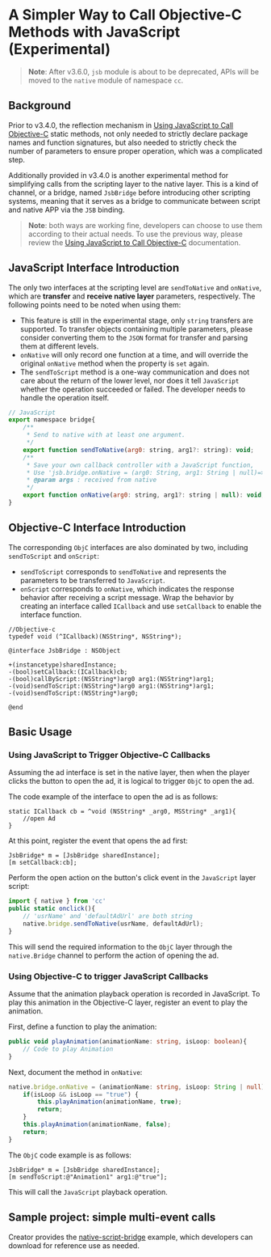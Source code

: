 # A Simpler Way to Call Objective-C Methods with JavaScript (Experimental)

> **Note**: After v3.6.0, `jsb` module is about to be deprecated, APIs will be moved to the `native` module of namespace `cc`.

## Background

Prior to v3.4.0, the reflection mechanism in [Using JavaScript to Call Objective-C](./oc-reflection.md) static methods, not only needed to strictly declare package names and function signatures, but also needed to strictly check the number of parameters to ensure proper operation, which was a complicated step.

Additionally provided in v3.4.0 is another experimental method for simplifying calls from the scripting layer to the native layer. This is a kind of channel, or a bridge, named `JsbBridge` before introducing other scripting systems, meaning that it serves as a bridge to communicate between script and native APP via the `JSB` binding.

> **Note**: both ways are working fine, developers can choose to use them according to their actual needs. To use the previous way, please review the  [Using JavaScript to Call Objective-C](./oc-reflection.md) documentation.

## JavaScript Interface Introduction

The only two interfaces at the scripting level are `sendToNative` and `onNative`, which are **transfer** and **receive native layer** parameters, respectively. The following points need to be noted when using them:

- This feature is still in the experimental stage, only `string` transfers are supported. To transfer objects containing multiple parameters, please consider converting them to the `JSON` format for transfer and parsing them at different levels.
- `onNative` will only record one function at a time, and will override the original `onNative` method when the property is `set` again.
- The `sendToScript` method is a one-way communication and does not care about the return of the lower level, nor does it tell `JavaScript` whether the operation succeeded or failed. The developer needs to handle the operation itself.

```js
// JavaScript
export namespace bridge{
    /**
     * Send to native with at least one argument.
     */
    export function sendToNative(arg0: string, arg1?: string): void;
    /**
     * Save your own callback controller with a JavaScript function,
     * Use 'jsb.bridge.onNative = (arg0: String, arg1: String | null)=>{...}'
     * @param args : received from native
     */
    export function onNative(arg0: string, arg1?: string | null): void;
}
```

## Objective-C Interface Introduction

The corresponding `ObjC` interfaces are also dominated by two, including `sendToScript` and `onScript`:

- `sendToScript` corresponds to `sendToNative` and represents the parameters to be transferred to `JavaScript`.
- `onScript` corresponds to `onNative`, which indicates the response behavior after receiving a script message. Wrap the behavior by creating an interface called `ICallback` and use `setCallback` to enable the interface function.

```ObjC
//Objective-c
typedef void (^ICallback)(NSString*, NSString*);

@interface JsbBridge : NSObject

+(instancetype)sharedInstance;
-(bool)setCallback:(ICallback)cb;
-(bool)callByScript:(NSString*)arg0 arg1:(NSString*)arg1;
-(void)sendToScript:(NSString*)arg0 arg1:(NSString*)arg1;
-(void)sendToScript:(NSString*)arg0;

@end
```

## Basic Usage

### Using JavaScript to Trigger Objective-C Callbacks

Assuming the ad interface is set in the native layer, then when the player clicks the button to open the ad, it is logical to trigger `ObjC` to open the ad.

The code example of the interface to open the ad is as follows:

```ObjC
static ICallback cb = ^void (NSString* _arg0, MSString* _arg1){
    //open Ad
}
```

At this point, register the event that opens the ad first:

```ObjC
JsbBridge* m = [JsbBridge sharedInstance];
[m setCallback:cb];
```

Perform the open action on the button's click event in the `JavaScript` layer script:

```ts
import { native } from 'cc'
public static onclick(){
    // 'usrName' and 'defaultAdUrl' are both string
    native.bridge.sendToNative(usrName, defaultAdUrl);
} 
```

This will send the required information to the `ObjC` layer through the `native.Bridge` channel to perform the action of opening the ad.

### Using Objective-C to trigger JavaScript Callbacks

Assume that the animation playback operation is recorded in JavaScript. To play this animation in the Objective-C layer, register an event to play the animation.

First, define a function to play the animation:

```ts
public void playAnimation(animationName: string, isLoop: boolean){
    // Code to play Animation
}
```

Next, document the method in `onNative`:

```ts
native.bridge.onNative = (animationName: string, isLoop: String | null):void=>{
    if(isLoop && isLoop == "true") {
        this.playAnimation(animationName, true);
        return;
    }
    this.playAnimation(animationName, false);
    return;
}
```

The `ObjC` code example is as follows:

```ObjC
JsbBridge* m = [JsbBridge sharedInstance];
[m sendToScript:@"Animation1" arg1:@"true"];
```

This will call the `JavaScript` playback operation.

## Sample project: simple multi-event calls

Creator provides the [native-script-bridge](https://github.com/cocos/cocos-example-projects/tree/v3.6/native-script-bridge) example, which developers can download for reference use as needed.
